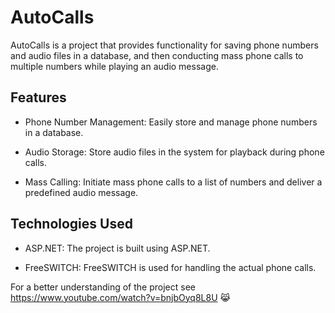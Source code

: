 # AutoCalls
AutoCalls is a project that provides functionality for saving phone numbers and audio files in a database, and then conducting mass phone calls to multiple numbers while playing an audio message.

## Features
- Phone Number Management: Easily store and manage phone numbers in a database.

- Audio Storage: Store audio files in the system for playback during phone calls.

- Mass Calling: Initiate mass phone calls to a list of numbers and deliver a predefined audio message.

## Technologies Used
- ASP.NET: The project is built using ASP.NET.

- FreeSWITCH: FreeSWITCH is used for handling the actual phone calls.

For a better understanding of the project see https://www.youtube.com/watch?v=bnjbOyq8L8U 😹
